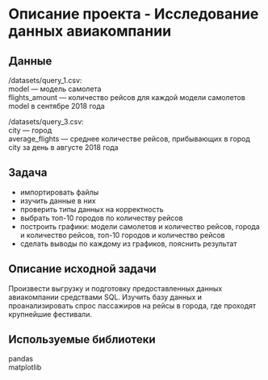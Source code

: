 # Описание проекта - Исследование данных авиакомпании

## Данные

/datasets/query_1.csv:  
model — модель самолета  
flights_amount — количество рейсов для каждой модели самолетов model в сентябре 2018 года

/datasets/query_3.csv:  
city — город  
average_flights — среднее количестве рейсов, прибывающих в город city за день в августе 2018 года


## Задача
- импортировать файлы
- изучить данные в них
- проверить типы данных на корректность 
- выбрать топ-10 городов по количеству рейсов
- построить графики: модели самолетов и количество рейсов, города и количество рейсов, топ-10 городов и количество рейсов
- сделать выводы по каждому из графиков, пояснить результат

## Описание исходной задачи

Произвести выгрузку и подготовку предоставленных данных авиакомпании средствами SQL.  Изучить базу данных и проанализировать спрос пассажиров на рейсы в города, где проходят крупнейшие фестивали.

## Используемые библиотеки
pandas  
matplotlib